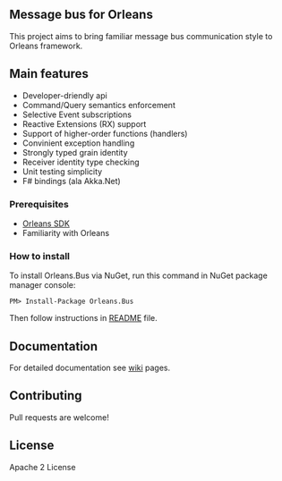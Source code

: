 ## Message bus for Orleans

This project aims to bring familiar message bus communication style to Orleans framework.

## Main features

- Developer-driendly api
- Command/Query semantics enforcement
- Selective Event subscriptions
- Reactive Extensions (RX) support
- Support of higher-order functions (handlers)
- Convinient exception handling
- Strongly typed grain identity
- Receiver identity type checking
- Unit testing simplicity
- F# bindings (ala Akka.Net)

### Prerequisites
- [Orleans SDK](https://orleans.codeplex.com/wikipage?title=Orleans%20Setup%20for%20Developers&referringTitle=Home "Link to Orleans SDK installation page")
- Familiarity with Orleans

### How to install

To install Orleans.Bus via NuGet, run this command in NuGet package manager console:

	PM> Install-Package Orleans.Bus

Then follow instructions in [README](https://github.com/yevhen/Orleans.Bus/blob/master/Build/Readme.txt) file.

## Documentation

For detailed documentation see [wiki](https://github.com/yevhen/Orleans.Bus/wiki) pages.

## Contributing

Pull requests are welcome!

## License

Apache 2 License
